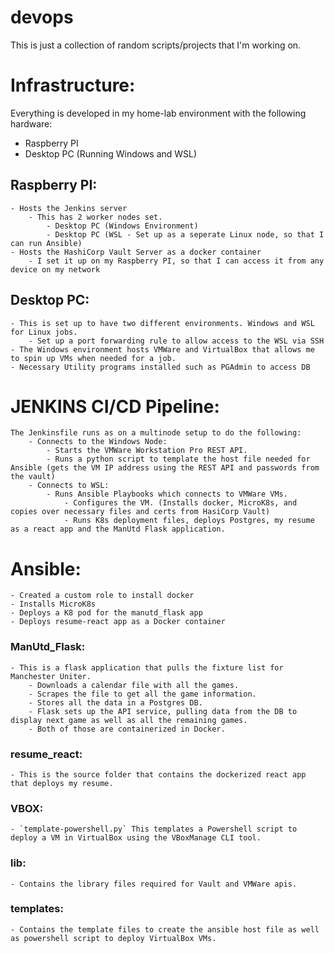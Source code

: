 # devops

This is just a collection of random scripts/projects that I'm working on.

# Infrastructure:

Everything is developed in my home-lab environment with the following hardware:
 - Raspberry PI
 - Desktop PC (Running Windows and WSL)

## Raspberry PI:
    - Hosts the Jenkins server
        - This has 2 worker nodes set.
            - Desktop PC (Windows Environment)
            - Desktop PC (WSL - Set up as a seperate Linux node, so that I can run Ansible)
    - Hosts the HashiCorp Vault Server as a docker container
        - I set it up on my Raspberry PI, so that I can access it from any device on my network

## Desktop PC:
    - This is set up to have two different environments. Windows and WSL for Linux jobs.
        - Set up a port forwarding rule to allow access to the WSL via SSH
    - The Windows environment hosts VMWare and VirtualBox that allows me to spin up VMs when needed for a job.
    - Necessary Utility programs installed such as PGAdmin to access DB

# JENKINS CI/CD Pipeline:
    The Jenkinsfile runs as on a multinode setup to do the following:
        - Connects to the Windows Node:
            - Starts the VMWare Workstation Pro REST API.
            - Runs a python script to template the host file needed for Ansible (gets the VM IP address using the REST API and passwords from the vault)
        - Connects to WSL:
            - Runs Ansible Playbooks which connects to VMWare VMs.
                - Configures the VM. (Installs docker, MicroK8s, and copies over necessary files and certs from HasiCorp Vault)
                - Runs K8s deployment files, deploys Postgres, my resume as a react app and the ManUtd Flask application.

# Ansible:
    - Created a custom role to install docker
    - Installs MicroK8s
    - Deploys a K8 pod for the manutd_flask app
    - Deploys resume-react app as a Docker container

### ManUtd_Flask:
    - This is a flask application that pulls the fixture list for Manchester Uniter.
        - Downloads a calendar file with all the games.
        - Scrapes the file to get all the game information.
        - Stores all the data in a Postgres DB.
        - Flask sets up the API service, pulling data from the DB to display next game as well as all the remaining games.
        - Both of those are containerized in Docker.

### resume_react:
    - This is the source folder that contains the dockerized react app that deploys my resume.

### VBOX:
    - `template-powershell.py` This templates a Powershell script to deploy a VM in VirtualBox using the VBoxManage CLI tool.
### lib:
    - Contains the library files required for Vault and VMWare apis.
### templates:
    - Contains the template files to create the ansible host file as well as powershell script to deploy VirtualBox VMs.
